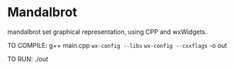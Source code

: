 # Mandalbrot
mandalbrot set graphical representation, using CPP and wxWidgets.

TO COMPILE:
g++ main.cpp `wx-config --libs` `wx-config --cxxflags` -o out

TO RUN:
./out
